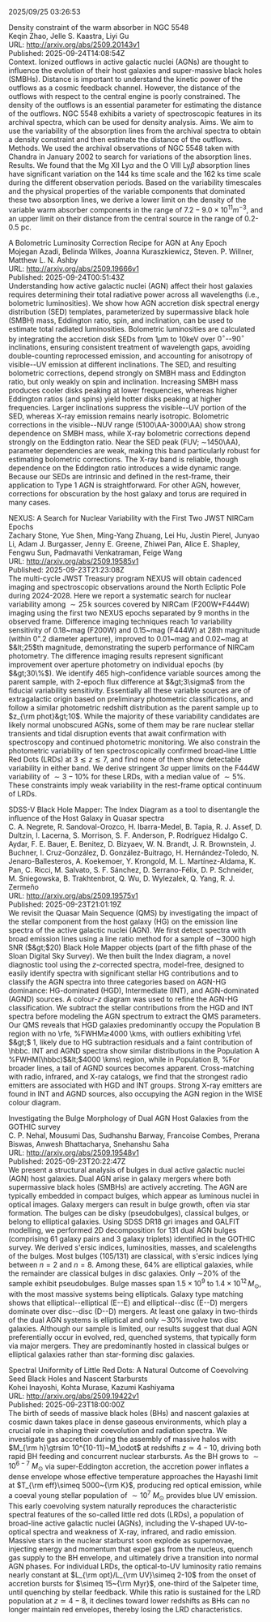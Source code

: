 2025/09/25 03:26:53  

Density constraint of the warm absorber in NGC 5548  
Keqin Zhao, Jelle S. Kaastra, Liyi Gu  
URL: http://arxiv.org/abs/2509.20143v1  
Published: 2025-09-24T14:08:54Z  
  Context. Ionized outflows in active galactic nuclei (AGNs) are thought to influence the evolution of their host galaxies and super-massive black holes (SMBHs). Distance is important to understand the kinetic power of the outflows as a cosmic feedback channel. However, the distance of the outflows with respect to the central engine is poorly constrained. The density of the outflows is an essential parameter for estimating the distance of the outflows. NGC 5548 exhibits a variety of spectroscopic features in its archival spectra, which can be used for density analysis. Aims. We aim to use the variability of the absorption lines from the archival spectra to obtain a density constraint and then estimate the distance of the outflows. Methods. We used the archival observations of NGC 5548 taken with Chandra in January 2002 to search for variations of the absorption lines. Results. We found that the Mg XII Ly${\alpha}$ and the O VIII Ly${\beta}$ absorption lines have significant variation on the 144 ks time scale and the 162 ks time scale during the different observation periods. Based on the variability timescales and the physical properties of the variable components that dominated these two absorption lines, we derive a lower limit on the density of the variable warm absorber components in the range of $7.2-9.0{\times}10^{11} m^{-3}$, and an upper limit on their distance from the central source in the range of 0.2-0.5 pc.   

A Bolometric Luminosity Correction Recipe for AGN at Any Epoch  
Mojegan Azadi, Belinda Wilkes, Joanna Kuraszkiewicz, Steven. P. Willner, Matthew L. N. Ashby  
URL: http://arxiv.org/abs/2509.19666v1  
Published: 2025-09-24T00:51:43Z  
  Understanding how active galactic nuclei (AGN) affect their host galaxies requires determining their total radiative power across all wavelengths (i.e., bolometric luminosities). We show how AGN accretion disk spectral energy distribution (SED) templates, parameterized by supermassive black hole (SMBH) mass, Eddington ratio, spin, and inclination, can be used to estimate total radiated luminosities. Bolometric luminosities are calculated by integrating the accretion disk SEDs from 1$\mu$m to 10keV over $0^\circ$--$90^\circ$ inclinations, ensuring consistent treatment of wavelength gaps, avoiding double-counting reprocessed emission, and accounting for anisotropy of visible--UV emission at different inclinations. The SED, and resulting bolometric corrections, depend strongly on SMBH mass and Eddington ratio, but only weakly on spin and inclination. Increasing SMBH mass produces cooler disks peaking at lower frequencies, whereas higher Eddington ratios (and spins) yield hotter disks peaking at higher frequencies. Larger inclinations suppress the visible--UV portion of the SED, whereas X-ray emission remains nearly isotropic. Bolometric corrections in the visible--NUV range (5100\AA-3000\AA) show strong dependence on SMBH mass, while X-ray bolometric corrections depend strongly on the Eddington ratio. Near the SED peak (FUV; $\sim$1450\AA), parameter dependencies are weak, making this band particularly robust for estimating bolometric corrections. The X-ray band is reliable, though dependence on the Eddington ratio introduces a wide dynamic range. Because our SEDs are intrinsic and defined in the rest-frame, their application to Type 1 AGN is straightforward. For other AGN, however, corrections for obscuration by the host galaxy and torus are required in many cases.   

NEXUS: A Search for Nuclear Variability with the First Two JWST NIRCam
  Epochs  
Zachary Stone, Yue Shen, Ming-Yang Zhuang, Lei Hu, Justin Pierel, Junyao Li, Adam J. Burgasser, Jenny E. Greene, Zhiwei Pan, Alice E. Shapley, Fengwu Sun, Padmavathi Venkatraman, Feige Wang  
URL: http://arxiv.org/abs/2509.19585v1  
Published: 2025-09-23T21:23:08Z  
  The multi-cycle JWST Treasury program NEXUS will obtain cadenced imaging and spectroscopic observations around the North Ecliptic Pole during 2024-2028. Here we report a systematic search for nuclear variability among $\sim 25\,$k sources covered by NIRCam (F200W+F444W) imaging using the first two NEXUS epochs separated by 9 months in the observed frame. Difference imaging techniques reach $1\sigma$ variability sensitivity of 0.18~mag (F200W) and 0.15~mag (F444W) at 28th magnitude (within 0".2 diameter aperture), improved to $0.01$~mag and $0.02$~mag at $&lt;25$th magnitude, demonstrating the superb performance of NIRCam photometry. The difference imaging results represent significant improvement over aperture photometry on individual epochs (by $&gt;30\%$). We identify 465 high-confidence variable sources among the parent sample, with 2-epoch flux difference at $&gt;3\sigma$ from the fiducial variability sensitivity. Essentially all these variable sources are of extragalactic origin based on preliminary photometric classifications, and follow a similar photometric redshift distribution as the parent sample up to $z_{\rm phot}&gt;10$. While the majority of these variability candidates are likely normal unobscured AGNs, some of them may be rare nuclear stellar transients and tidal disruption events that await confirmation with spectroscopy and continued photometric monitoring. We also constrain the photometric variability of ten spectroscopically confirmed broad-line Little Red Dots (LRDs) at $3\lesssim z \lesssim 7$, and find none of them show detectable variability in either band. We derive stringent $3\sigma$ upper limits on the F444W variability of $\sim 3-10\%$ for these LRDs, with a median value of $\sim 5\%$. These constraints imply weak variability in the rest-frame optical continuum of LRDs.   

SDSS-V Black Hole Mapper: The Index Diagram as a tool to disentangle the
  influence of the Host Galaxy in Quasar spectra  
C. A. Negrete, R. Sandoval-Orozco, H. Ibarra-Medel, B. Tapia, R. J. Assef, D. Dultzin, I. Lacerna, S. Morrison, S. F. Anderson, P. Rodríguez Hidalgo C. Aydar, F. E. Bauer, E. Benitez, D. Bizyaev, W. N. Brandt, J. R. Brownstein, J. Buchner, I. Cruz-González, D. González-Buitrago, H. Hernández-Toledo, N. Jenaro-Ballesteros, A. Koekemoer, Y. Krongold, M. L. Martínez-Aldama, K. Pan, C. Ricci, M. Salvato, S. F. Sánchez, D. Serrano-Félix, D. P. Schneider, M. Sniegowska, B. Trakhtenbrot, Q. Wu, D. Wylezalek, Q. Yang, R. J. Zermeño  
URL: http://arxiv.org/abs/2509.19575v1  
Published: 2025-09-23T21:01:19Z  
  We revisit the Quasar Main Sequence (QMS) by investigating the impact of the stellar component from the host galaxy (HG) on the emission line spectra of the active galactic nuclei (AGN). We first detect spectra with broad emission lines using a line ratio method for a sample of $\sim$3000 high SNR ($&gt;$20) Black Hole Mapper objects (part of the fifth phase of the Sloan Digital Sky Survey). We then built the Index diagram, a novel diagnostic tool using the $z$-corrected spectra, model-free, designed to easily identify spectra with significant stellar HG contributions and to classify the AGN spectra into three categories based on AGN-HG dominance: HG-dominated (HGD), Intermediate (INT), and AGN-dominated (AGND) sources. A colour-$z$ diagram was used to refine the AGN-HG classification. We subtract the stellar contributions from the HGD and INT spectra before modeling the AGN spectrum to extract the QMS parameters. Our QMS reveals that HGD galaxies predominantly occupy the Population B region with no \rfe, %FWHM$\gtrsim$4000 \kms, with outliers exhibiting \rfe\ $&gt;$ 1, likely due to HG subtraction residuals and a faint contribution of \hbbc. INT and AGND spectra show similar distributions in the Population A %FWHM(\hbbc)$&lt;$4000 \kms\ region, while in Population B, %For broader lines, a tail of AGND sources becomes apparent. Cross-matching with radio, infrared, and X-ray catalogs, we find that the strongest radio emitters are associated with HGD and INT groups. Strong X-ray emitters are found in INT and AGND sources, also occupying the AGN region in the WISE colour diagram.   

Investigating the Bulge Morphology of Dual AGN Host Galaxies from the
  GOTHIC survey  
C. P. Nehal, Mousumi Das, Sudhanshu Barway, Francoise Combes, Prerana Biswas, Anwesh Bhattacharya, Snehanshu Saha  
URL: http://arxiv.org/abs/2509.19548v1  
Published: 2025-09-23T20:22:47Z  
  We present a structural analysis of bulges in dual active galactic nuclei (AGN) host galaxies. Dual AGN arise in galaxy mergers where both supermassive black holes (SMBHs) are actively accreting. The AGN are typically embedded in compact bulges, which appear as luminous nuclei in optical images. Galaxy mergers can result in bulge growth, often via star formation. The bulges can be disky (pseudobulges), classical bulges, or belong to elliptical galaxies. Using SDSS DR18 gri images and GALFIT modelling, we performed 2D decomposition for 131 dual AGN bulges (comprising 61 galaxy pairs and 3 galaxy triplets) identified in the GOTHIC survey. We derived s\'ersic indices, luminosities, masses, and scalelengths of the bulges. Most bulges (105/131) are classical, with s\'ersic indices lying between $n=2$ and $n=8$. Among these, 64% are elliptical galaxies, while the remainder are classical bulges in disc galaxies. Only $\sim$20% of the sample exhibit pseudobulges. Bulge masses span $1.5\times10^9$ to $1.4\times10^{12}\,M_\odot$, with the most massive systems being ellipticals. Galaxy type matching shows that elliptical--elliptical (E--E) and elliptical--disc (E--D) mergers dominate over disc--disc (D--D) mergers. At least one galaxy in two-thirds of the dual AGN systems is elliptical and only $\sim$30% involve two disc galaxies. Although our sample is limited, our results suggest that dual AGN preferentially occur in evolved, red, quenched systems, that typically form via major mergers. They are predominantly hosted in classical bulges or elliptical galaxies rather than star-forming disc galaxies.   

Spectral Uniformity of Little Red Dots: A Natural Outcome of Coevolving
  Seed Black Holes and Nascent Starbursts  
Kohei Inayoshi, Kohta Murase, Kazumi Kashiyama  
URL: http://arxiv.org/abs/2509.19422v1  
Published: 2025-09-23T18:00:00Z  
  The birth of seeds of massive black holes (BHs) and nascent galaxies at cosmic dawn takes place in dense gaseous environments, which play a crucial role in shaping their coevolution and radiation spectra. We investigate gas accretion during the assembly of massive halos with $M_{\rm h}\gtrsim 10^{10-11}~M_\odot$ at redshifts $z\simeq 4-10$, driving both rapid BH feeding and concurrent nuclear starbursts. As the BH grows to $\sim 10^{6-7}~M_\odot$ via super-Eddington accretion, the accretion power inflates a dense envelope whose effective temperature approaches the Hayashi limit at $T_{\rm eff}\simeq 5000~{\rm K}$, producing red optical emission, while a coeval young stellar population of $\sim 10^7~M_\odot$ provides blue UV emission. This early coevolving system naturally reproduces the characteristic spectral features of the so-called little red dots (LRDs), a population of broad-line active galactic nuclei (AGNs), including the V-shaped UV-to-optical spectra and weakness of X-ray, infrared, and radio emission. Massive stars in the nuclear starburst soon explode as supernovae, injecting energy and momentum that expel gas from the nucleus, quench gas supply to the BH envelope, and ultimately drive a transition into normal AGN phases. For individual LRDs, the optical-to-UV luminosity ratio remains nearly constant at $L_{\rm opt}/L_{\rm UV}\simeq 2-10$ from the onset of accretion bursts for $\simeq 15~{\rm Myr}$, one-third of the Salpeter time, until quenching by stellar feedback. While this ratio is sustained for the LRD population at $z\simeq 4-8$, it declines toward lower redshifts as BHs can no longer maintain red envelopes, thereby losing the LRD characteristics.   

